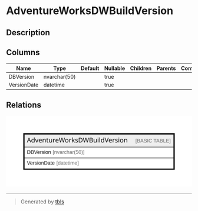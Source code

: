 # AdventureWorksDWBuildVersion

## Description

## Columns

| Name | Type | Default | Nullable | Children | Parents | Comment |
| ---- | ---- | ------- | -------- | -------- | ------- | ------- |
| DBVersion | nvarchar(50) |  | true |  |  |  |
| VersionDate | datetime |  | true |  |  |  |

## Relations

![er](AdventureWorksDWBuildVersion.svg)

---

> Generated by [tbls](https://github.com/k1LoW/tbls)

